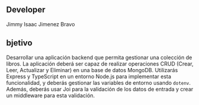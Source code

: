 ## Developer
Jimmy Isaac Jimenez Bravo



## bjetivo
Desarrollar una aplicación backend que permita gestionar una colección de libros. La aplicación deberá ser capaz de realizar operaciones CRUD (Crear, Leer, Actualizar y Eliminar) en una base de datos MongoDB. Utilizarás Express y TypeScript en un entorno Node.js para implementar esta funcionalidad, y deberás gestionar las variables de entorno usando `dotenv`. Además, deberás usar Joi para la validación de los datos de entrada y crear un middleware para esta validación.

